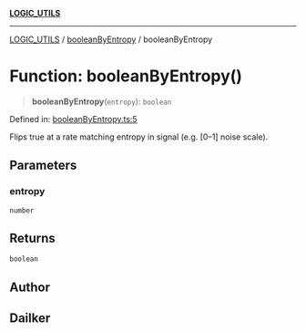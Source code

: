 [**LOGIC_UTILS**](../../README.md)

***

[LOGIC_UTILS](../../README.md) / [booleanByEntropy](../README.md) / booleanByEntropy

# Function: booleanByEntropy()

> **booleanByEntropy**(`entropy`): `boolean`

Defined in: [booleanByEntropy.ts:5](https://github.com/dailker/everyutil/blob/2c6c8c707de5d4a5d228d272d2d21855929838e2/src/logic/booleanByEntropy.ts#L5)

Flips true at a rate matching entropy in signal (e.g. [0–1] noise scale).

## Parameters

### entropy

`number`

## Returns

`boolean`

## Author

## Dailker

